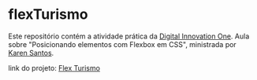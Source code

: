 # flexTurismo
Este repositório contém a atividade prática da [Digital Innovation One](https://digitalinnovation.one/). Aula sobre "Posicionando elementos com Flexbox em CSS", ministrada por [Karen Santos](https://github.com/krnsantos).

link do projeto: [Flex Turismo](https://github.com/krnsantos)


